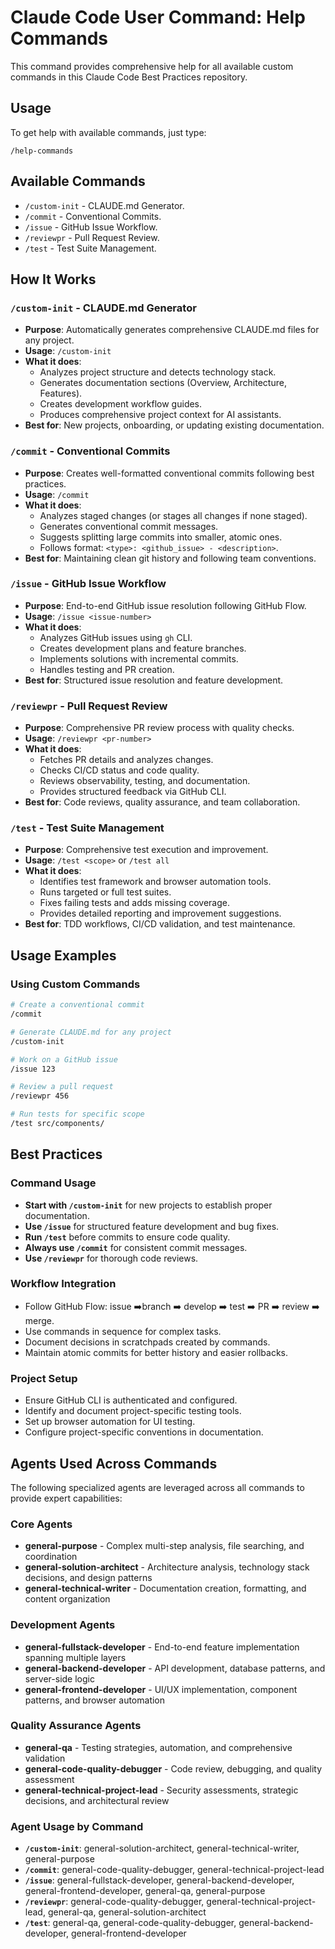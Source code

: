 # Claude Code User Command: Help Commands

This command provides comprehensive help for all available custom commands in this Claude Code Best Practices repository.

## Usage

To get help with available commands, just type:

```
/help-commands
```

## Available Commands

- `/custom-init` - CLAUDE.md Generator.
- `/commit` - Conventional Commits.
- `/issue` - GitHub Issue Workflow.
- `/reviewpr` - Pull Request Review.
- `/test` - Test Suite Management.

## How It Works

### `/custom-init` - CLAUDE.md Generator

- **Purpose**: Automatically generates comprehensive CLAUDE.md files for any project.
- **Usage**: `/custom-init`
- **What it does**: 
  - Analyzes project structure and detects technology stack.
  - Generates documentation sections (Overview, Architecture, Features).
  - Creates development workflow guides.
  - Produces comprehensive project context for AI assistants.
- **Best for**: New projects, onboarding, or updating existing documentation.

### `/commit` - Conventional Commits

- **Purpose**: Creates well-formatted conventional commits following best practices.
- **Usage**: `/commit`
- **What it does**:
  - Analyzes staged changes (or stages all changes if none staged).
  - Generates conventional commit messages.
  - Suggests splitting large commits into smaller, atomic ones.
  - Follows format: `<type>: <github_issue> - <description>`.
- **Best for**: Maintaining clean git history and following team conventions.

### `/issue` - GitHub Issue Workflow

- **Purpose**: End-to-end GitHub issue resolution following GitHub Flow.
- **Usage**: `/issue <issue-number>`
- **What it does**:
  - Analyzes GitHub issues using `gh` CLI.
  - Creates development plans and feature branches.
  - Implements solutions with incremental commits.
  - Handles testing and PR creation.
- **Best for**: Structured issue resolution and feature development.

### `/reviewpr` - Pull Request Review

- **Purpose**: Comprehensive PR review process with quality checks.
- **Usage**: `/reviewpr <pr-number>`
- **What it does**:
  - Fetches PR details and analyzes changes.
  - Checks CI/CD status and code quality.
  - Reviews observability, testing, and documentation.
  - Provides structured feedback via GitHub CLI.
- **Best for**: Code reviews, quality assurance, and team collaboration.

### `/test` - Test Suite Management

- **Purpose**: Comprehensive test execution and improvement.
- **Usage**: `/test <scope>` or `/test all`
- **What it does**:
  - Identifies test framework and browser automation tools.
  - Runs targeted or full test suites.
  - Fixes failing tests and adds missing coverage.
  - Provides detailed reporting and improvement suggestions.
- **Best for**: TDD workflows, CI/CD validation, and test maintenance.

## Usage Examples

### Using Custom Commands

```bash
# Create a conventional commit
/commit

# Generate CLAUDE.md for any project
/custom-init

# Work on a GitHub issue
/issue 123

# Review a pull request
/reviewpr 456

# Run tests for specific scope
/test src/components/
```

## Best Practices

### Command Usage

- **Start with `/custom-init`** for new projects to establish proper documentation.
- **Use `/issue`** for structured feature development and bug fixes.
- **Run `/test`** before commits to ensure code quality.
- **Always use `/commit`** for consistent commit messages.
- **Use `/reviewpr`** for thorough code reviews.

### Workflow Integration

- Follow GitHub Flow: issue ➡️branch ➡️ develop ➡️ test ➡️ PR ➡️ review ➡️ merge.
- Use commands in sequence for complex tasks.
- Document decisions in scratchpads created by commands.
- Maintain atomic commits for better history and easier rollbacks.

### Project Setup

- Ensure GitHub CLI is authenticated and configured.
- Identify and document project-specific testing tools.
- Set up browser automation for UI testing.
- Configure project-specific conventions in documentation.

## Agents Used Across Commands

The following specialized agents are leveraged across all commands to provide expert capabilities:

### Core Agents
- **general-purpose** - Complex multi-step analysis, file searching, and coordination
- **general-solution-architect** - Architecture analysis, technology stack decisions, and design patterns
- **general-technical-writer** - Documentation creation, formatting, and content organization

### Development Agents
- **general-fullstack-developer** - End-to-end feature implementation spanning multiple layers
- **general-backend-developer** - API development, database patterns, and server-side logic
- **general-frontend-developer** - UI/UX implementation, component patterns, and browser automation

### Quality Assurance Agents
- **general-qa** - Testing strategies, automation, and comprehensive validation
- **general-code-quality-debugger** - Code review, debugging, and quality assessment
- **general-technical-project-lead** - Security assessments, strategic decisions, and architectural review

### Agent Usage by Command
- **`/custom-init`**: general-solution-architect, general-technical-writer, general-purpose
- **`/commit`**: general-code-quality-debugger, general-technical-project-lead
- **`/issue`**: general-fullstack-developer, general-backend-developer, general-frontend-developer, general-qa, general-purpose
- **`/reviewpr`**: general-code-quality-debugger, general-technical-project-lead, general-qa, general-solution-architect
- **`/test`**: general-qa, general-code-quality-debugger, general-backend-developer, general-frontend-developer